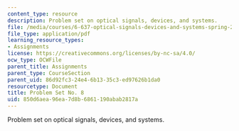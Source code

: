 ```yaml
---
content_type: resource
description: Problem set on optical signals, devices, and systems.
file: /media/courses/6-637-optical-signals-devices-and-systems-spring-2003/850d6aea96ea7d8b6861190abab2817a_6637pset8.pdf
file_type: application/pdf
learning_resource_types:
- Assignments
license: https://creativecommons.org/licenses/by-nc-sa/4.0/
ocw_type: OCWFile
parent_title: Assignments
parent_type: CourseSection
parent_uid: 86d92fc3-24e4-6b13-35c3-ed97626b1da0
resourcetype: Document
title: Problem Set No. 8
uid: 850d6aea-96ea-7d8b-6861-190abab2817a
---
```

Problem set on optical signals, devices, and systems.